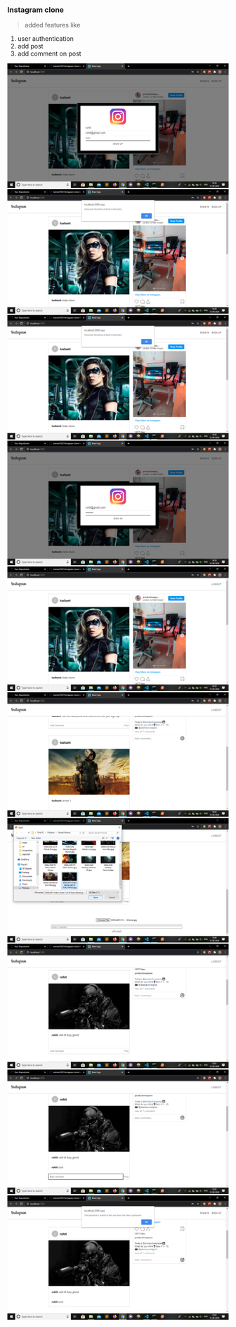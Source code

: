 ### Instagram clone

>added features like
1. user authentication
2. add post
3. add comment on post

<img src='https://github.com/tushant1037/Instagram-clone/blob/master/Screenshot%20(85).png' />
<img src='https://github.com/tushant1037/Instagram-clone/blob/master/Screenshot%20(86).png' />
<img src='https://github.com/tushant1037/Instagram-clone/blob/master/Screenshot%20(87).png' />
<img src='https://github.com/tushant1037/Instagram-clone/blob/master/Screenshot%20(88).png' />
<img src='https://github.com/tushant1037/Instagram-clone/blob/master/Screenshot%20(89).png' />
<img src='https://github.com/tushant1037/Instagram-clone/blob/master/Screenshot%20(90).png' />
<img src='https://github.com/tushant1037/Instagram-clone/blob/master/Screenshot%20(91).png' />
<img src='https://github.com/tushant1037/Instagram-clone/blob/master/Screenshot%20(92).png' />
<img src='https://github.com/tushant1037/Instagram-clone/blob/master/Screenshot%20(93).png' />
<img src='https://github.com/tushant1037/Instagram-clone/blob/master/Screenshot%20(94).png' />



